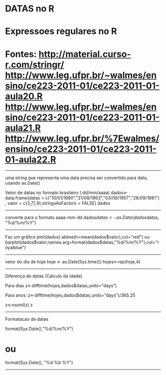 
# DATAS no R

# Expressoes regulares no R

Fontes: 
http://material.curso-r.com/stringr/
http://www.leg.ufpr.br/~walmes/ensino/ce223-2011-01/ce223-2011-01-aula20.R
http://www.leg.ufpr.br/~walmes/ensino/ce223-2011-01/ce223-2011-01-aula21.R
http://www.leg.ufpr.br/%7Ewalmes/ensino/ce223-2011-01/ce223-2011-01-aula22.R
================================================================================================

------------------------------------------------------------------------------------------
uma string que representa uma data precisa ser convertido para data, usando as.Date()

Vetor de datas no formato brasileiro ( dd/mm/aaaa)
dados<-data.frame(datas = c("10/01/1980","21/08/1963","03/09/1957","26/09/1981") ,
                  valor = c(3,7,1,9),stringsAsFactors = FALSE)
dados

------------------------------------------------------------------------------------------
converte para o formato aaaa-mm-dd
dados$datas <- as.Date(dados$datas, "%d/%m/%Y")

------------------------------------------------------------------------------------------
Faz um gráfico
plot(dados)
abline(h=mean(dados$valor),col="red")
ou
barplot(dados$valor,names.arg=format(dados$datas,"%d/%m/%Y"),col="royalblue")

------------------------------------------------------------------------------------------
 vetor do dia de hoje
hoje <- as.Date(Sys.time())
hojes<-rep(hoje,4)

------------------------------------------------------------------------------------------
 Diferença de datas (Calculo da idade)

Para dias
z<-difftime(hojes,dados$datas,units="days")

Para anos:
z<-difftime(hojes,dados$datas,units="days")/365.25

z<-round(z)
z

------------------------------------------------------------------------------------------
 Formatacao de datas


format(Sys.Date(),"%d/%m/%Y")
# ou
format(Sys.Date(), "%d %b %Y")

------------------------------------------------------------------------------------------

